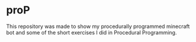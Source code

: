 # proP
This repository was made to show my procedurally programmed minecraft bot and some of the short exercises I did in Procedural Programming.
